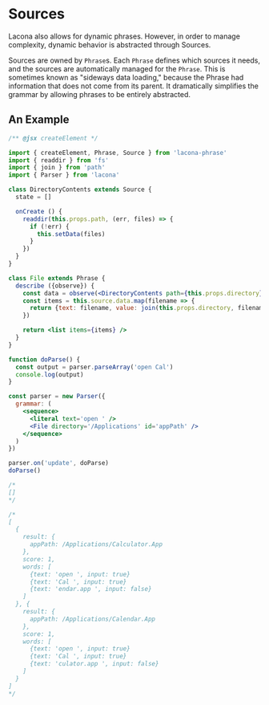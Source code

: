 # Sources

Lacona also allows for dynamic phrases. However, in order to manage complexity, dynamic behavior is abstracted through Sources.

Sources are owned by `Phrase`s. Each `Phrase` defines which sources it needs, and the sources are automatically managed for the `Phrase`. This is sometimes known as "sideways data loading," because the Phrase had information that does not come from its parent. It dramatically simplifies the grammar by allowing phrases to be entirely abstracted.

## An Example

```jsx
/** @jsx createElement */

import { createElement, Phrase, Source } from 'lacona-phrase'
import { readdir } from 'fs'
import { join } from 'path'
import { Parser } from 'lacona'

class DirectoryContents extends Source {
  state = []

  onCreate () {
    readdir(this.props.path, (err, files) => {
      if (!err) {
        this.setData(files)
      }
    })
  }
}

class File extends Phrase {
  describe ({observe}) {
    const data = observe(<DirectoryContents path={this.props.directory} />)
    const items = this.source.data.map(filename => {
      return {text: filename, value: join(this.props.directory, filename)}
    })

    return <list items={items} />
  }
}

function doParse() {
  const output = parser.parseArray('open Cal')
  console.log(output)
}

const parser = new Parser({
  grammar: (
    <sequence>
      <literal text='open ' />
      <File directory='/Applications' id='appPath' />
    </sequence>
  )
})

parser.on('update', doParse)
doParse()

/*
[]
*/

/*
[
  {
    result: {
      appPath: /Applications/Calculator.App
    },
    score: 1,
    words: [
      {text: 'open ', input: true}
      {text: 'Cal ', input: true}
      {text: 'endar.app ', input: false}
    ]
  }, {
    result: {
      appPath: /Applications/Calendar.App
    },
    score: 1,
    words: [
      {text: 'open ', input: true}
      {text: 'Cal ', input: true}
      {text: 'culator.app ', input: false}
    ]
  }
]
*/
```
